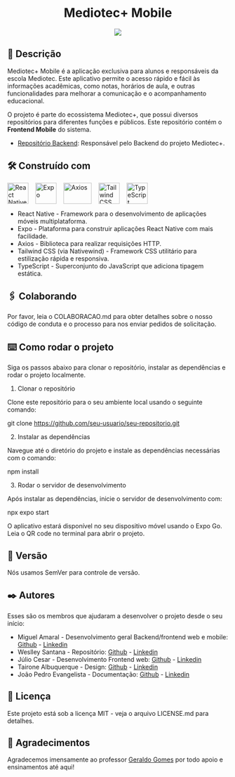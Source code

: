 <div align="center">

# Mediotec+ Mobile

</div>

<div align="center">
<img src="https://i.ibb.co/nRV9jcj/Design-sem-nome.png">
</div>

## 📜 Descrição

Mediotec+ Mobile é a aplicação exclusiva para alunos e responsáveis da escola Mediotec. Este aplicativo permite o acesso rápido e fácil às informações acadêmicas, como notas, horários de aula, e outras funcionalidades para melhorar a comunicação e o acompanhamento educacional.

O projeto é parte do ecossistema Mediotec+, que possui diversos repositórios para diferentes funções e públicos. Este repositório contém o **Frontend Mobile** do sistema.

- [Repositório Backend](https://github.com/miguelamaral254/mt-auth-service): Responsável pelo Backend do projeto Mediotec+.

## 🛠️ Construído com

<div style="display: flex; align-items: center; gap: 16px;">
<a href="https://reactnative.dev/" target="_blank">
<img src="https://www.svgrepo.com/show/493719/react-javascript-js-framework-facebook.svg" alt="React Native" style="width: 48px; height: 48px;">
</a>

<a href="https://expo.dev/" target="_blank">
<img src="https://miro.medium.com/v2/resize:fit:1024/1*wPKZnE6XTw-wtH2k-KARPg.png" alt="Expo" style="width: 48px; height: 48px;">
</a>

<a href="https://axios-http.com/" target="_blank">
<img src="https://user-images.githubusercontent.com/8939680/57233884-20344080-6fe5-11e9-8df3-0df1282e1574.png" alt="Axios" style="width: 64px; height: 48px;">
</a>

<a href="https://tailwindcss.com/" target="_blank">
<img src="https://www.svgrepo.com/show/374118/tailwind.svg" alt="Tailwind CSS" style="width: 48px; height: 48px;">
</a>

<a href="https://www.typescriptlang.org/" target="_blank">
<img src="https://www.svgrepo.com/show/303600/typescript-logo.svg" alt="TypeScript" style="width: 48px; height: 48px;">
</a>

</div>

- React Native - Framework para o desenvolvimento de aplicações móveis multiplataforma.
- Expo - Plataforma para construir aplicações React Native com mais facilidade.
- Axios - Biblioteca para realizar requisições HTTP.
- Tailwind CSS (via Nativewind) - Framework CSS utilitário para estilização rápida e responsiva.
- TypeScript - Superconjunto do JavaScript que adiciona tipagem estática.

## 🖇️ Colaborando

Por favor, leia o COLABORACAO.md para obter detalhes sobre o nosso código de conduta e o processo para nos enviar pedidos de solicitação.

## ⌨️ Como rodar o projeto

Siga os passos abaixo para clonar o repositório, instalar as dependências e rodar o projeto localmente.

1. Clonar o repositório

Clone este repositório para o seu ambiente local usando o seguinte comando:

git clone https://github.com/seu-usuario/seu-repositorio.git

2. Instalar as dependências

Navegue até o diretório do projeto e instale as dependências necessárias com o comando:

npm install

3. Rodar o servidor de desenvolvimento

Após instalar as dependências, inicie o servidor de desenvolvimento com:

npx expo start

O aplicativo estará disponível no seu dispositivo móvel usando o Expo Go. Leia o QR code no terminal para abrir o projeto.

## 📌 Versão

Nós usamos SemVer para controle de versão.

## ✒️ Autores

Esses são os membros que ajudaram a desenvolver o projeto desde o seu início:

- Miguel Amaral - Desenvolvimento geral Backend/frontend web e mobile: [Github](https://github.com/miguelamaral254) - [Linkedin](https://linkedin.com/in/miguelamaral254/)
- Weslley Santana - Repositório: [Github](https://github.com/wsllyz) - [Linkedin](https://linkedin.com/in/wessantana)
- Júlio Cesar - Desenvolvimento Frontend web: [Github](https://github.com/JulioCesarAguiar) - [Linkedin](https://www.linkedin.com/in/j%C3%BAlio-cesar-aguiar-25a0b6277/)
- Tairone Albuquerque - Design: [Github](https://github.com/TaironeAlbuquerque) - [Linkedin](https://linkedin.com/in/taironealb/)
- João Pedro Evangelista - Documentação: [Github](https://github.com/jotapedevs) - [Linkedin](https://www.linkedin.com/in/joaoevangelistadev/)

## 📄 Licença

Este projeto está sob a licença MIT - veja o arquivo LICENSE.md para detalhes.

## 🎁 Agradecimentos

Agradecemos imensamente ao professor [Geraldo Gomes](https://github.com/geraldo7junior) por todo apoio e ensinamentos até aqui!
